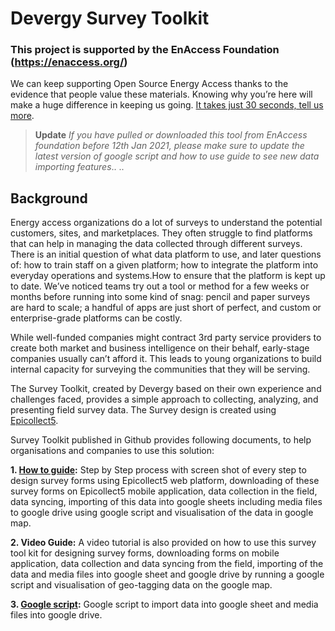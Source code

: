 # Devergy Survey Toolkit
### This project is supported by the EnAccess Foundation (https://enaccess.org/)
We can keep supporting Open Source Energy Access thanks to the evidence that people value these materials. Knowing why you’re here will make a huge difference in keeping us going. [It takes just 30 seconds, tell us more](https://us7.list-manage.com/survey?u=30c9abe0a5c18a9bfc966f2ff&id=6093f36d44).

 > **Update**
> *If you have pulled or downloaded this tool from EnAccess foundation before 12th Jan 2021, please make sure to update the latest version of google script and how to use guide to see new data importing features*..
..
## **Background**
Energy access organizations do a lot of surveys to understand the potential customers, sites, and marketplaces. They often struggle to find platforms that can help in managing the data collected through different surveys. There is an initial question of what data platform to use, and later questions of: how to train staff on a given platform; how to integrate the platform into everyday operations and systems.How to ensure that the platform is kept up to date. We’ve noticed teams try out a tool or method for a few weeks or months before running into some kind of snag: pencil and paper surveys are hard to scale; a handful of apps are just short of perfect, and custom or enterprise-grade platforms can be costly.

While well-funded companies might contract 3rd party service providers to create both market and business intelligence on their behalf, early-stage companies usually can’t afford it. This leads to young organizations to build internal capacity for surveying the communities that they will be serving. 

The Survey Toolkit, created by Devergy based on their own experience and challenges faced, provides a simple approach to collecting, analyzing, and presenting field survey data. The Survey design is created using [Epicollect5](https://five.epicollect.net/).

Survey Toolkit published in Github provides following documents, to help organisations and companies to use this solution:

**1. [How to guide](https://github.com/EnAccess/Survey-Toolkit/tree/main/How%20To%20Guide):** Step by Step process with screen shot of every step to design survey forms using Epicollect5 web platform, downloading of these survey forms on Epicollect5 mobile application, data collection in the field, data syncing, importing of this data into google sheets including media files to google drive using google script and visualisation of the data in google map.

**2. Video Guide:** A video tutorial is also provided on how to use this survey tool kit for designing survey forms, downloading forms on mobile application, data collection and data syncing from the field, importing of the data and media files into google sheet and google drive by running a google script and visualisation of geo-tagging data on the google map.

**3. [Google script](https://github.com/EnAccess/Survey-Toolkit/blob/main/Epicollect_5-Sheets_Integration.gs):** Google script to import data into google sheet and media files into google drive.

